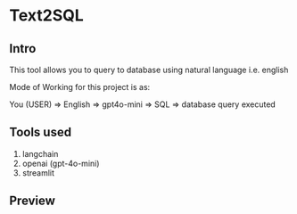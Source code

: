 # Text2SQL
## Intro
This tool allows you to query to database using natural language i.e. english

Mode of Working for this project is as:

You (USER) => English => gpt4o-mini => SQL => database query executed

## Tools used
1. langchain
2. openai (gpt-4o-mini)
3. streamlit

## Preview